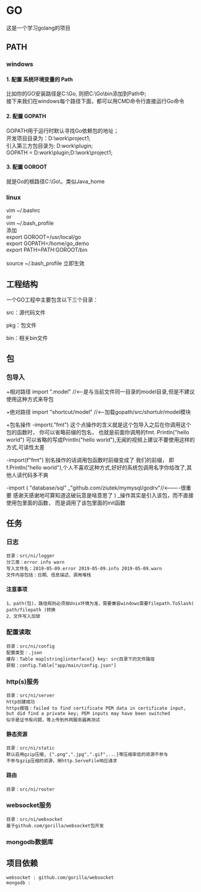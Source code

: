 # GO
这是一个学习golang的项目
## PATH
### windows
#### 1. 配置 系统环境变量的 Path
比如你的GO安装路径是C:\Go, 则把C:\Go\bin添加到Path中;<br />
接下来我们在windows每个路径下面，都可以用CMD命令行直接运行Go命令

#### 2. 配置 GOPATH
GOPATH用于运行时默认寻找Go依赖包的地址；<br />
开发项目目录为：D:\work\project1;<br />
引入第三方包目录为: D:work\plugin;<br />
GOPATH = D:work\plugin;D:\work\project1;

#### 3. 配置 GOROOT
就是Go的根路径C:\Go\，类似Java_home
### linux
vim ~/.bashrc<br />
or <br />
vim ~/.bash_profile<br />
添加<br />
export GOROOT=/usr/local/go<br />
export GOPATH=/home/go_demo<br />
export PATH=$PATH:$GOROOT/bin<br />
<br />
source ~/.bash_profile 立即生效
## 工程结构
一个GO工程中主要包含以下三个目录：

src：源代码文件

pkg：包文件

bin：相关bin文件

## 包
### 包导入
+相对路径
import ".model"  //<--是与当前文件同一目录的model目录,但是不建议使用这种方式来导包

+绝对路径
import "shortcut/model" //<--加载gopath/src/shortulr/model模块

+包名操作
-import(."fmt")
这个点操作的含义就是这个包导入之后在你调用这个包的函数时， 你可以省略前缀的包名， 也就是前面你调用的fmt. Println("hello world") 可以省略的写成Println("hello world"),无闻的视频上建议不要使用这样的方式,可读性太差

-import(f"fmt")
别名操作的话调用包函数时前缀变成了 我们的前缀， 即f.Println("hello world"),个人不喜欢这种方式,好好的系统包调用名字你给改了,其他人读代码多不爽

-import (
"database/sql"
_"github.com/ziutek/mymysql/godrv"//<----很重要 感谢天感谢地可算知道这破玩意是啥意思了
)
_操作其实是引入该包，而不直接使用包里面的函数， 而是调用了该包里面的init函数

## 任务

### 日志

    目录：src/ni/logger
    分三类：error info warn
    写入文件名：2019-05-09.error 2019-05-09.info 2019-05-09.warn
    文件内容包括：日期、信息描述、调用堆栈

#### 注意事项
    1、path(包)，路径规则必须按Unix环境为准，需要兼容windows需要filepath.ToSlash( path/filepath )转换
    2、文件写入加锁

### 配置读取

    目录：src/ni/config
    配置类型：.json
    缓存：Table map[string]interface{} key: src目录下的文件路径
    获取：config.Table["app/main/config.json"]

### http(s)服务

    目录：src/ni/server
    http创建成功
    https报错：failed to find certificate PEM data in certificate input, but did find a private key; PEM inputs may have been switched
    似乎是证书有问题，等上传到外网服务器再测试

#### 静态资源
    
    目录：src/ni/static
    默认启用gzip压缩, {".png",".jpg",".gif",...}等压缩率低的资源不参与
    不参与gzip压缩的资源，用http.ServeFile响应请求

#### 路由

    目录：src/ni/router

### websocket服务

    目录：src/ni/websocket
    基于github.com/gorilla/websocket包开发

### mongodb数据库


## 项目依赖

    websocket : github.com/gorilla/websocket
    mongodb : 